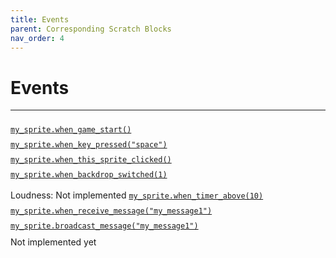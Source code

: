 ```yaml
---
title: Events
parent: Corresponding Scratch Blocks
nav_order: 4
---
```

# Events
---
<div id="game_start" class="two-col">
  <div class="col">
	<img class="bigger" src="{{ site.cdn_url }}img/events/block_03.png" height="10"/>
  </div>
  <div class="col">
	<a target="_blank" href="../../../pdoc/pyscratch/sprite.html#Sprite.when_game_start">
	<code>my_sprite.when_game_start()</code>
	</a>  
	</div>
</div>

<div id="key_press" class="two-col">
  <div class="col">
	<img class="bigger" src="{{ site.cdn_url }}img/events/block_04.png" height="10"/>
  </div>
  <div class="col">
	<a target="_blank" href="../../../pdoc/pyscratch/sprite.html#Sprite.when_key_pressed">
	<code>my_sprite.when_key_pressed("space")</code>
	</a>  
	</div>
</div>


<div id="sprite_click" class="two-col">
  <div class="col">
	<img class="bigger" src="{{ site.cdn_url }}img/events/block_05.png" height="10"/>
  </div>
  <div class="col">
	<a target="_blank" href="../../../pdoc/pyscratch/sprite.html#Sprite.when_this_sprite_clicked">
	<code>my_sprite.when_this_sprite_clicked()</code>
	</a>  
	</div>
</div>

<div id="backdrop" class="two-col">
  <div class="col">
	<img class="bigger" src="{{ site.cdn_url }}img/events/block_06.png" height="10"/>
  </div>
  <div class="col">
	<a target="_blank" href="../../../pdoc/pyscratch/sprite.html#Sprite.when_backdrop_switched">
	<code>my_sprite.when_backdrop_switched(1)</code>
	</a>
	</div>
</div>


<div id="loudness_timer" class="two-col">
  <div class="col">
	<img class="bigger" src="{{ site.cdn_url }}img/events/block_07.png" height="10"/>
	<img class="bigger" src="{{ site.cdn_url }}img/events/block_07-2.png" height="10"/>
  </div>
  <div class="col">
	Loudness: Not implemented
	<a target="_blank" href="../../../pdoc/pyscratch/sprite.html#Sprite.when_timer_above">
	<code>my_sprite.when_timer_above(10)</code>
	</a>  
	</div>
</div>


<div id="receive_message" class="two-col">
  <div  class="col">
	<img  class="bigger" class="bigger" src="{{ site.cdn_url }}img/events/block_08.png" height="10"/>
  </div>
  <div class="col">
	<a target="_blank" href="../../../pdoc/pyscratch/sprite.html#Sprite.when_receive_message">
	<code>my_sprite.when_receive_message("my_message1")</code>
	</a>  
	</div>
</div>

<div id="broadcast_message" class="two-col">
  <div class="col">
	<img  src="{{ site.cdn_url }}img/events/block_09.png" height="10"/>
  </div>
  <div class="col">
	<a target="_blank" href="../../../pdoc/pyscratch/sprite.html#Sprite.broadcast_message">
	<code>my_sprite.broadcast_message("my_message1")</code>
	</a>  
	</div>
</div>


<div id="broadcast_message_and_wait" class="two-col">
  <div class="col">
	  <img src="{{ site.cdn_url }}img/events/block_10.png" height="10"/>
  </div>
  <div class="col">
	  Not implemented yet
	</div>
</div>

